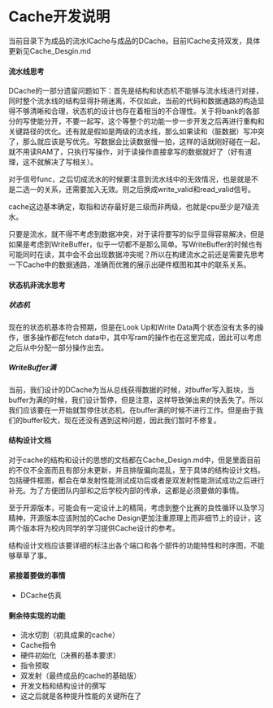 # Cache开发说明

当前目录下为成品的流水ICache与成品的DCache。目前ICache支持双发，具体更新见Cache_Desgin.md

#### 流水线思考

DCache的一部分遗留问题如下：首先是结构和状态机不能够与流水线进行对接，同时整个流水线的结构显得扑朔迷离，不仅如此，当前的代码和数据通路的构造显得不够清晰和合理，状态机的设计也存在着相当的不合理性。关于将bank的各部分的写使能分开，不要一起写，这个等整个的功能一步一步开发之后再进行重构和关键路径的优化。还有就是假如是两级的流水线，那么如果读和（脏数据）写冲突了，那么就应该是写优先。写数据会比读数据慢一拍，这样的话就刚好碰在一起，就不用读RAM了，只执行写操作，对于读操作直接拿写的数据就好了（好有道理，这不就解决了写相关）。

对于信号func，之后切成流水的时候要注意到流水线中的无效情况，也是就是不是二选一的关系，还需要加入无效。则之后换成write_valid和read_valid信号。

cache这边基本确定，取指和访存最好是三级而非两级，也就是cpu至少是7级流水。

只要是流水，就不得不考虑到数据冲突，对于读将要写的似乎显得容易解决，但是如果是考虑到WriteBuffer，似乎一切都不是那么简单。写WriteBuffer的时候也有可能同时在读，其中会不会出现数据冲突呢？所以在构建流水之前还是需要先思考一下Cache中的数据通路，准确而优雅的展示出硬件框图和其中的联系关系。

#### 状态机非流水思考

##### 状态机

现在的状态机基本符合预期，但是在Look Up和Write Data两个状态没有太多的操作，很多操作都在fetch data中，其中写ram的操作也在这里完成，因此可以考虑之后从中分配一部分操作出去。

##### WriteBuffer满

当前，我们设计的DCache为当从总线获得数据的时候，对buffer写入脏块，当buffer为满的时候，我们设计暂停，但是注意，这样导致弹出来的快丢失了。所以我们应该要在一开始就暂停住状态机，在buffer满的时候不进行工作。但是由于我们的buffer较大，现在还没有遇到这种问题，因此我们暂时不修复。

#### 结构设计文档

对于cache的结构和设计的思想的文档都在Cache_Design.md中，但是里面目前的不仅不全面而且有部分未更新，并且排版偏向混乱，至于具体的结构设计文档，包括硬件框图，都会在单发射性能测试成功后或者是双发射性能测试成功之后进行补充。为了方便团队内部和之后学校内部的传承，这都是必须要做的事情。

至于开源版本，可能会有一定设计上的精简，考虑到整个比赛的良性循环以及学习精神，开源版本应该附加的Cache Design更加注重原理上而非细节上的设计，这两个版本将为校内同学的学习提供Cache设计的参考。

结构设计文档应该要详细的标注出各个端口和各个部件的功能特性和时序图，不能够草草了事。

#### 紧接着要做的事情

- DCache仿真

#### 剩余待实现的功能

- 流水切割（初具成果的cache）
- Cache指令
- 硬件初始化（决赛的基本要求）
- 指令预取
- 双发射（最终成品的cache的基础版）
- 开发文档和结构设计的撰写
- 这之后就是各种提升性能的关键所在了


